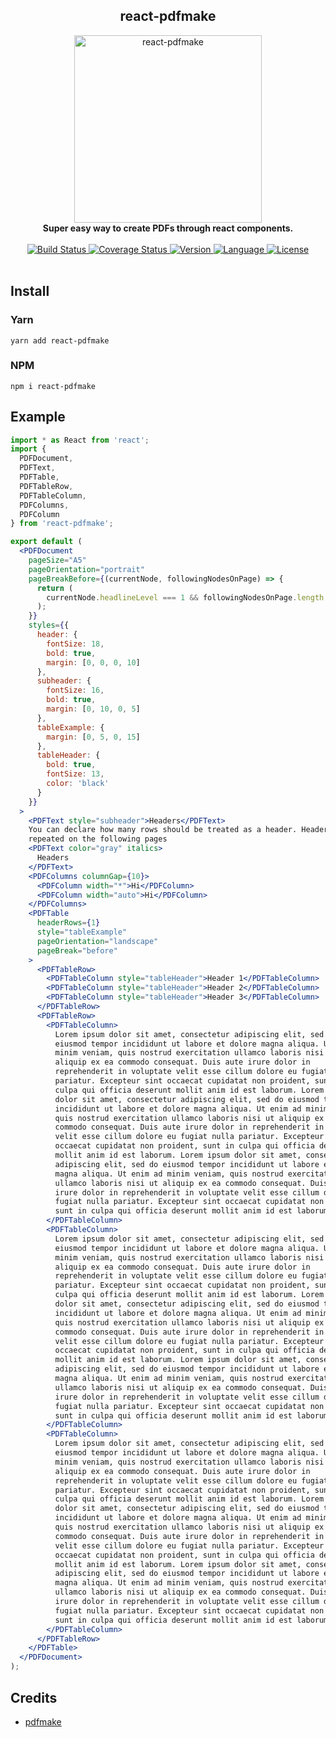 <div align="center">
  <h2>react-pdfmake</h2>
  <img alt="react-pdfmake" src="https://raw.githubusercontent.com/bkniffler/react-pdfmake/master/assets/preview.png" height="300px" />
  <br />
  <strong>Super easy way to create PDFs through react components.</strong>
  <br />
  <br />
  <a href="https://travis-ci.org/bkniffler/react-pdfmake">
    <img src="https://img.shields.io/travis/bkniffler/react-pdfmake.svg?style=flat-square" alt="Build Status">
  </a>
  <a href="https://codecov.io/github/bkniffler/react-pdfmake">
    <img src="https://img.shields.io/codecov/c/github/bkniffler/react-pdfmake.svg?style=flat-square" alt="Coverage Status">
  </a>
  <a href="https://github.com/bkniffler/react-pdfmake">
    <img src="http://img.shields.io/npm/v/react-pdfmake.svg?style=flat-square" alt="Version">
  </a>
  <a href="https://github.com/bkniffler/react-pdfmake">
    <img src="https://img.shields.io/badge/language-typescript-blue.svg?style=flat-square" alt="Language">
  </a>
  <a href="https://github.com/bkniffler/react-pdfmake/master/LICENSE">
    <img src="https://img.shields.io/github/license/bkniffler/react-pdfmake.svg?style=flat-square" alt="License">
  </a>
  <br />
  <br />
</div>

## Install

<a name="yarn"/>

### Yarn

```
yarn add react-pdfmake
```

<a name="npm"/>

### NPM

```
npm i react-pdfmake
```

## Example

```jsx
import * as React from 'react';
import {
  PDFDocument,
  PDFText,
  PDFTable,
  PDFTableRow,
  PDFTableColumn,
  PDFColumns,
  PDFColumn
} from 'react-pdfmake';

export default (
  <PDFDocument
    pageSize="A5"
    pageOrientation="portrait"
    pageBreakBefore={(currentNode, followingNodesOnPage) => {
      return (
        currentNode.headlineLevel === 1 && followingNodesOnPage.length === 0
      );
    }}
    styles={{
      header: {
        fontSize: 18,
        bold: true,
        margin: [0, 0, 0, 10]
      },
      subheader: {
        fontSize: 16,
        bold: true,
        margin: [0, 10, 0, 5]
      },
      tableExample: {
        margin: [0, 5, 0, 15]
      },
      tableHeader: {
        bold: true,
        fontSize: 13,
        color: 'black'
      }
    }}
  >
    <PDFText style="subheader">Headers</PDFText>
    You can declare how many rows should be treated as a header. Headers are automatically
    repeated on the following pages
    <PDFText color="gray" italics>
      Headers
    </PDFText>
    <PDFColumns columnGap={10}>
      <PDFColumn width="*">Hi</PDFColumn>
      <PDFColumn width="auto">Hi</PDFColumn>
    </PDFColumns>
    <PDFTable
      headerRows={1}
      style="tableExample"
      pageOrientation="landscape"
      pageBreak="before"
    >
      <PDFTableRow>
        <PDFTableColumn style="tableHeader">Header 1</PDFTableColumn>
        <PDFTableColumn style="tableHeader">Header 2</PDFTableColumn>
        <PDFTableColumn style="tableHeader">Header 3</PDFTableColumn>
      </PDFTableRow>
      <PDFTableRow>
        <PDFTableColumn>
          Lorem ipsum dolor sit amet, consectetur adipiscing elit, sed do
          eiusmod tempor incididunt ut labore et dolore magna aliqua. Ut enim ad
          minim veniam, quis nostrud exercitation ullamco laboris nisi ut
          aliquip ex ea commodo consequat. Duis aute irure dolor in
          reprehenderit in voluptate velit esse cillum dolore eu fugiat nulla
          pariatur. Excepteur sint occaecat cupidatat non proident, sunt in
          culpa qui officia deserunt mollit anim id est laborum. Lorem ipsum PDF
          dolor sit amet, consectetur adipiscing elit, sed do eiusmod tempor
          incididunt ut labore et dolore magna aliqua. Ut enim ad minim veniam,
          quis nostrud exercitation ullamco laboris nisi ut aliquip ex ea
          commodo consequat. Duis aute irure dolor in reprehenderit in voluptate
          velit esse cillum dolore eu fugiat nulla pariatur. Excepteur sint
          occaecat cupidatat non proident, sunt in culpa qui officia deserunt
          mollit anim id est laborum. Lorem ipsum dolor sit amet, consectetur
          adipiscing elit, sed do eiusmod tempor incididunt ut labore et dolore
          magna aliqua. Ut enim ad minim veniam, quis nostrud exercitation
          ullamco laboris nisi ut aliquip ex ea commodo consequat. Duis aute
          irure dolor in reprehenderit in voluptate velit esse cillum dolore eu
          fugiat nulla pariatur. Excepteur sint occaecat cupidatat non proident,
          sunt in culpa qui officia deserunt mollit anim id est laborum
        </PDFTableColumn>
        <PDFTableColumn>
          Lorem ipsum dolor sit amet, consectetur adipiscing elit, sed do
          eiusmod tempor incididunt ut labore et dolore magna aliqua. Ut enim ad
          minim veniam, quis nostrud exercitation ullamco laboris nisi ut
          aliquip ex ea commodo consequat. Duis aute irure dolor in
          reprehenderit in voluptate velit esse cillum dolore eu fugiat nulla
          pariatur. Excepteur sint occaecat cupidatat non proident, sunt in
          culpa qui officia deserunt mollit anim id est laborum. Lorem ipsum
          dolor sit amet, consectetur adipiscing elit, sed do eiusmod tempor
          incididunt ut labore et dolore magna aliqua. Ut enim ad minim veniam,
          quis nostrud exercitation ullamco laboris nisi ut aliquip ex ea
          commodo consequat. Duis aute irure dolor in reprehenderit in voluptate
          velit esse cillum dolore eu fugiat nulla pariatur. Excepteur sint
          occaecat cupidatat non proident, sunt in culpa qui officia deserunt
          mollit anim id est laborum. Lorem ipsum dolor sit amet, consectetur
          adipiscing elit, sed do eiusmod tempor incididunt ut labore et dolore
          magna aliqua. Ut enim ad minim veniam, quis nostrud exercitation
          ullamco laboris nisi ut aliquip ex ea commodo consequat. Duis aute
          irure dolor in reprehenderit in voluptate velit esse cillum dolore eu
          fugiat nulla pariatur. Excepteur sint occaecat cupidatat non proident,
          sunt in culpa qui officia deserunt mollit anim id est laborum
        </PDFTableColumn>
        <PDFTableColumn>
          Lorem ipsum dolor sit amet, consectetur adipiscing elit, sed do
          eiusmod tempor incididunt ut labore et dolore magna aliqua. Ut enim ad
          minim veniam, quis nostrud exercitation ullamco laboris nisi ut
          aliquip ex ea commodo consequat. Duis aute irure dolor in
          reprehenderit in voluptate velit esse cillum dolore eu fugiat nulla
          pariatur. Excepteur sint occaecat cupidatat non proident, sunt in
          culpa qui officia deserunt mollit anim id est laborum. Lorem ipsum
          dolor sit amet, consectetur adipiscing elit, sed do eiusmod tempor
          incididunt ut labore et dolore magna aliqua. Ut enim ad minim veniam,
          quis nostrud exercitation ullamco laboris nisi ut aliquip ex ea
          commodo consequat. Duis aute irure dolor in reprehenderit in voluptate
          velit esse cillum dolore eu fugiat nulla pariatur. Excepteur sint
          occaecat cupidatat non proident, sunt in culpa qui officia deserunt
          mollit anim id est laborum. Lorem ipsum dolor sit amet, consectetur
          adipiscing elit, sed do eiusmod tempor incididunt ut labore et dolore
          magna aliqua. Ut enim ad minim veniam, quis nostrud exercitation
          ullamco laboris nisi ut aliquip ex ea commodo consequat. Duis aute
          irure dolor in reprehenderit in voluptate velit esse cillum dolore eu
          fugiat nulla pariatur. Excepteur sint occaecat cupidatat non proident,
          sunt in culpa qui officia deserunt mollit anim id est laborum
        </PDFTableColumn>
      </PDFTableRow>
    </PDFTable>
  </PDFDocument>
);
```

## Credits

- [pdfmake](https://github.com/bpampuch/pdfmake)
